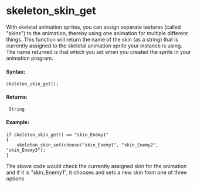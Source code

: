 # skeleton_skin_get

With skeletal animation sprites, you can assign separate textures
(called "skins") to the animation, thereby using one animation for
multiple different things. This function will return the name of the
skin (as a string) that is currently assigned to the skeletal animation
sprite your instance is using. The name returned is that which you set
when you created the sprite in your animation program.

#### Syntax:

``` gml
skeleton_skin_get();
```

#### Returns:

``` gml
 String
```

#### Example:

``` gml
if skeleton_skin_get() == "skin_Enemy1"
{
    skeleton_skin_set(choose("skin_Enemy1", "skin_Enemy2", "skin_Enemy3");
}
```

The above code would check the currently assigned skin for the animation
and if it is "skin_Enemy1", it chooses and sets a new skin from one of
three options.
